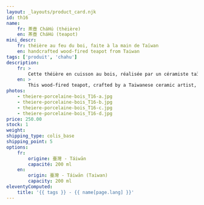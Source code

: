 ```yaml
---
layout: _layouts/product_card.njk
id: th16
name:
    fr: 茶壺 CháHú (théière) 
    en: 茶壺 CháHú (teapot) 
mini_descr:
    fr: théière au feu du boi, faite à la main de Taïwan
    en: handcrafted wood-fired teapot from Taiwan
tags: ['produit', 'chahu']
description: 
    fr: >
        Cette théière en cuisson au bois, réalisée par un céramiste taïwanais, a une forme arrondie qui inspire chaleur et convivialité. Grâce à sa forme,<!--more--> elle révèle pleinement les arômes du thé tout en apportant une touche unique avec les traces de feu, les nuances naturelles de l’émail et les cristaux de cendres.<!--more--> Façonnée par la terre, le feu et le bois, elle devient un compagnon de thé vivant, simple et unique.
    en: >
        This wood-fired teapot, crafted by a Taiwanese ceramic artist, has a rounded shape that feels warm and inviting. Thanks to its design,<!--more--> it fully reveals the tea’s aromas while showcasing its uniqueness through fire marks, natural glaze, and ash crystals.<!--more--> Shaped by earth, fire, and wood, it’s a simple yet one-of-a-kind tea companion.
photos:
    - theiere-porcelaine-bois_T16-a.jpg
    - theiere-porcelaine-bois_T16-b.jpg
    - theiere-porcelaine-bois_T16-c.jpg
    - theiere-porcelaine-bois_T16-d.jpg  
price: 250.00
stock: 1
weight: 
shipping_type: colis_base
shipping_point: 5
options:
    fr:
        origine: 臺灣 - Táiwān
        capacité: 200 ml
    en:
        origin: 臺灣 - Táiwān (Taiwan)
        capacity: 200 ml
eleventyComputed:
    title: '{{ tags }} - {{ name[page.lang] }}'
---
```

